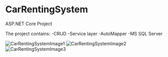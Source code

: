 # CarRentingSystem
ASP.NET Core Project

The project contains:
-CRUD
-Service layer
-AutoMapper
-MS SQL Server

![CarRentingSystemImage1](https://user-images.githubusercontent.com/53313278/172356315-0f7a9d54-9a0a-44c9-ba16-087e2e5410c1.jpeg)
![CarRentingSystemImage2](https://user-images.githubusercontent.com/53313278/172356333-ee06c1a8-9538-406b-8810-851112098a4b.jpeg)
![CarRentingSystemImage3](https://user-images.githubusercontent.com/53313278/172356345-1ad06746-5daf-43ee-a20a-19a8702f261c.jpeg)
